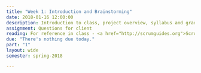 ```yaml
---
title: "Week 1: Introduction and Brainstorming"
date: 2018-01-16 12:00:00
description: Introduction to class, project overview, syllabus and grading, pattern and navigation exercise.
assignment: Questions for client
reading: For reference in class - <a href="http://scrumguides.org">Scrum Guides</a>
due: "There's nothing due today."
part: "1"
layout: wide
semester: spring-2018

---
```

